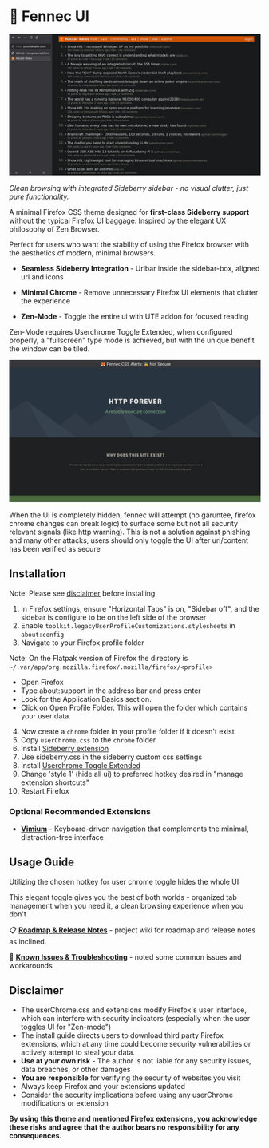 # 🦊 Fennec UI

![Demo Screenshot](demo.png)

*Clean browsing with integrated Sideberry sidebar - no visual clutter, just pure functionality.*

A minimal Firefox CSS theme designed for **first-class Sideberry support** without the typical Firefox UI baggage. Inspired by the elegant UX philosophy of Zen Browser.

Perfect for users who want the stability of using the Firefox browser with the aesthetics of modern, minimal browsers.

- **Seamless Sideberry Integration** - Urlbar inside the sidebar-box, aligned url and icons

- **Minimal Chrome** - Remove unnecessary Firefox UI elements that clutter the experience  

- **Zen-Mode** - Toggle the entire ui with UTE addon for focused reading

Zen-Mode requires Userchrome Toggle Extended, when configured properly, a "fullscreen" type mode is achieved, but with the unique benefit the window can be tiled.

![Demo Screenshot](demo-security.png)

When the UI is completely hidden, fennec will attempt (no garuntee, firefox chrome changes can break logic) to surface some but not all security relevant signals (like http warning). This is not a solution against phishing and many other attacks, users should only toggle the UI after url/content has been verified as secure

## Installation

Note: Please see [disclaimer](#disclaimer) before installing

1. In Firefox settings, ensure "Horizontal Tabs" is on, "Sidebar off", and the sidebar is configure to be on the left side of the browser
2. Enable `toolkit.legacyUserProfileCustomizations.stylesheets` in `about:config`
3. Navigate to your Firefox profile folder

Note: On the Flatpak version of Firefox the directory is `~/.var/app/org.mozilla.firefox/.mozilla/firefox/<profile>`

- Open Firefox
- Type about:support in the address bar and press enter
- Look for the Application Basics section.
- Click on Open Profile Folder. This will open the folder which contains your user data.

4. Now create a `chrome` folder in your profile folder if it doesn't exist
5. Copy `userChrome.css` to the `chrome` folder
6. Install [Sideberry extension](https://addons.mozilla.org/en-US/firefox/addon/sidebery/)
7. Use sideberry.css in the sideberry custom css settings
9. Install [Userchrome Toggle Extended](https://addons.mozilla.org/en-US/firefox/addon/userchrome-toggle-extended/)
9. Change 'style 1' (hide all ui) to preferred hotkey desired in "manage extension shortcuts"
10. Restart Firefox

### Optional Recommended Extensions
- **[Vimium](https://addons.mozilla.org/en-US/firefox/addon/vimium-ff/)** - Keyboard-driven navigation that complements the minimal, distraction-free interface

## Usage Guide

Utilizing the chosen hotkey for user chrome toggle hides the whole UI

This elegant toggle gives you the best of both worlds - organized tab management when you need it, a clean browsing experience when you don't

📋 **[Roadmap & Release Notes](https://github.com/tompassarelli/fennec-css/wiki)** - project wiki for roadmap and release notes as inclined.

👾 **[Known Issues & Troubleshooting](https://github.com/tompassarelli/fennec-ui/wiki/Troubleshooting)** - noted some common issues and workarounds 

## Disclaimer

- The userChrome.css and extensions modify Firefox's user interface, which can interfere with security indicators (especially when the user toggles UI for "Zen-mode")
- The install guide directs users to download third party Firefox extensions, which at any time could become security vulnerabilties or actively attempt to steal your data.
- **Use at your own risk** - The author is not liable for any security issues, data breaches, or other damages
- **You are responsible** for verifying the security of websites you visit
- Always keep Firefox and your extensions updated
- Consider the security implications before using any userChrome modifications or extension

**By using this theme and mentioned Firefox extensions, you acknowledge these risks and agree that the author bears no responsibility for any consequences.**